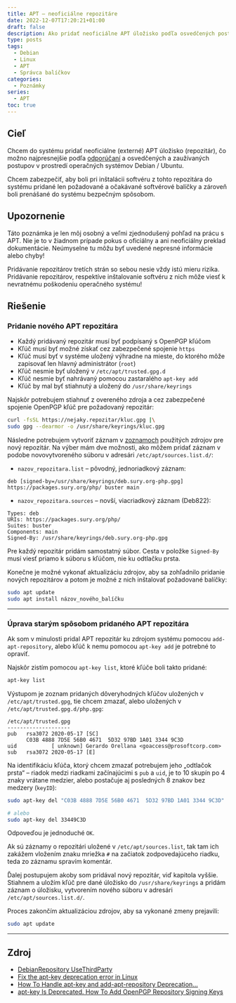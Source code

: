 ```yaml
---
title: APT – neoficiálne repozitáre
date: 2022-12-07T17:20:21+01:00
draft: false
description: Ako pridať neoficiálne APT úložisko podľa osvedčených postupov.
type: posts
tags:
  - Debian
  - Linux
  - APT
  - Správca balíčkov
categories:
  - Poznámky
series:
  - APT
toc: true
---
```


## Cieľ

Chcem do systému pridať neoficiálne (externé) APT úložisko (repozitár), čo možno najpresnejšie podľa [odporúčaní](https://wiki.debian.org/DebianRepository/UseThirdParty) a osvedčených a zaužívaných postupov v prostredí operačných systémov Debian / Ubuntu.

Chcem zabezpečiť, aby boli pri inštalácii softvéru z tohto repozitára do systému pridané len požadované a očakávané softvérové balíčky a zároveň boli prenášané do systému bezpečným spôsobom.

## Upozornenie

Táto poznámka je len môj osobný a veľmi zjednodušený pohľad na prácu s APT. Nie je to v žiadnom prípade pokus o oficiálny a ani neoficiálny preklad dokumentácie. Neúmyselne tu môžu byť uvedené nepresné informácie alebo chyby!

Pridávanie repozitárov tretích strán so sebou nesie vždy istú mieru rizika. Pridávanie repozitárov, respektíve inštalovanie softvéru z nich môže viesť k nevratnému poškodeniu operačného systému!

## Riešenie

### Pridanie nového APT repozitára

- Každý pridávaný repozitár musí byť podpísaný s OpenPGP kľúčom
- Kľúč musí byť možné získať cez zabezpečené spojenie `https`
- Kľúč musí byť v systéme uložený výhradne na mieste, do ktorého môže zapisovať len hlavný administrátor (`root`)
- Kľúč nesmie byť uložený v `/etc/apt/trusted.gpg.d`
- Kľúč nesmie byť nahrávaný pomocou zastaralého `apt-key add`
- Kľúč by mal byť stiahnutý a uložený do `/usr/share/keyrings`

Najskôr potrebujem stiahnuť z overeného zdroja a cez zabezpečené spojenie OpenPGP kľúč pre požadovaný repozitár:

```bash
curl -fsSL https://nejaky.repozitar/kluc.gpg |\
sudo gpg --dearmor -o /usr/share/keyrings/kluc.gpg
```

Následne potrebujem vytvoriť záznam v [zoznamoch](https://manpages.debian.org/bullseye/apt/sources.list.5.en.html) použitých zdrojov pre nový repozitár. Na výber mám dve možnosti, ako môžem pridať záznam v podobe novovytvoreného súboru v adresári `/etc/apt/sources.list.d/`:

- `nazov_repozitara.list` – pôvodný, jednoriadkový záznam:
```
deb [signed-by=/usr/share/keyrings/deb.sury.org-php.gpg] https://packages.sury.org/php/ buster main
```

- `nazov_repozitara.sources` – novší, viacriadkový záznam (Deb822):
```
Types: deb
URIs: https://packages.sury.org/php/
Suites: buster
Components: main
Signed-By: /usr/share/keyrings/deb.sury.org-php.gpg
```

Pre každý repozitár pridám samostatný súbor. Cesta v položke `Signed-By` musí viesť priamo k súboru s kľúčom, nie ku odtlačku prsta.



Konečne je možné vykonať aktualizáciu zdrojov, aby sa zohľadnilo pridanie nových repozitárov a potom je možné z nich inštalovať požadované balíčky:

```bash
sudo apt update
sudo apt install názov_nového_balíčku
```

---

### Úprava starým spôsobom pridaného APT repozitára

Ak som v minulosti pridal APT repozitár ku zdrojom systému pomocou `add-apt-repository`, alebo kľúč k nemu pomocou `apt-key add` je potrebné to opraviť.

Najskôr zistím pomocou `apt-key list`, ktoré kľúče boli takto pridané:

```bash
apt-key list
```

Výstupom je zoznam pridaných dôveryhodných kľúčov uložených v `/etc/apt/trusted.gpg`, tie chcem zmazať, alebo uložených v `/etc/apt/trusted.gpg.d/php.gpg`:

```
/etc/apt/trusted.gpg
--------------------
pub   rsa3072 2020-05-17 [SC]
      C03B 4888 7D5E 56B0 4671  5D32 97BD 1A01 3344 9C3D
uid           [ unknown] Gerardo Orellana <goaccess@prosoftcorp.com>
sub   rsa3072 2020-05-17 [E]
```

Na identifikáciu kľúča, ktorý chcem zmazať potrebujem jeho „odtlačok prsta“ – riadok medzi riadkami začínajúcimi s `pub` a `uid`, je to 10 skupín po 4 znaky vrátane medzier, alebo postačuje aj posledných 8 znakov bez medzery (`keyID`):

```bash
sudo apt-key del "C03B 4888 7D5E 56B0 4671  5D32 97BD 1A01 3344 9C3D"

# alebo
sudo apt-key del 33449C3D
```

Odpoveďou je jednoduché `OK`.

Ak sú záznamy o repozitári uložené v `/etc/apt/sources.list`, tak tam ich zakážem vložením znaku mriežka `#` na začiatok zodpovedajúceho riadku, teda zo záznamu spravím komentár.

Ďalej postupujem akoby som pridával nový repozitár, viď kapitola vyššie. Stiahnem a uložím kľúč pre dané úložisko do `/usr/share/keyrings` a pridám záznam o úložisku, vytvorením nového súboru v adresári `/etc/apt/sources.list.d/`.

Proces zakončím aktualizáciou zdrojov, aby sa vykonané zmeny prejavili:

```bash
sudo apt update
```

---

## Zdroj

- [DebianRepository UseThirdParty](https://wiki.debian.org/DebianRepository/UseThirdParty)
- [Fix the apt-key deprecation error in Linux](https://opensource.com/article/22/9/deprecated-linux-apt-key)
- [How To Handle apt-key and add-apt-repository Deprecation...](https://www.digitalocean.com/community/tutorials/how-to-handle-apt-key-and-add-apt-repository-deprecation-using-gpg-to-add-external-repositories-on-ubuntu-22-04)
- [apt-key Is Deprecated. How To Add OpenPGP Repository Signing Keys](https://www.linuxuprising.com/2021/01/apt-key-is-deprecated-how-to-add.html)
